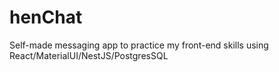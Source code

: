 # henChat
Self-made messaging app to practice my front-end skills using React/MaterialUI/NestJS/PostgresSQL
